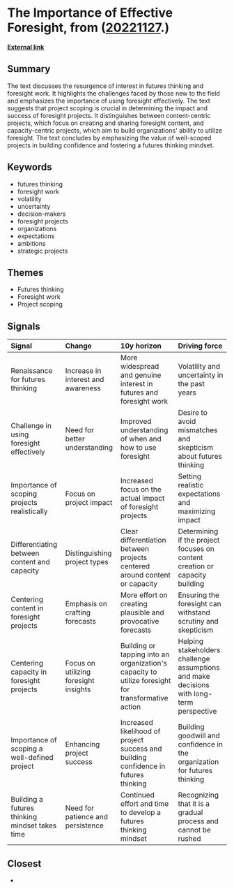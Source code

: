 # __The Importance of Effective Foresight__, from ([20221127](https://kghosh.substack.com/p/20221127).)

__[External link](https://www.iftf.org/insights/content-or-capacity-scoping-futures-projects/)__



## Summary

The text discusses the resurgence of interest in futures thinking and foresight work. It highlights the challenges faced by those new to the field and emphasizes the importance of using foresight effectively. The text suggests that project scoping is crucial in determining the impact and success of foresight projects. It distinguishes between content-centric projects, which focus on creating and sharing foresight content, and capacity-centric projects, which aim to build organizations' ability to utilize foresight. The text concludes by emphasizing the value of well-scoped projects in building confidence and fostering a futures thinking mindset.

## Keywords

* futures thinking
* foresight work
* volatility
* uncertainty
* decision-makers
* foresight projects
* organizations
* expectations
* ambitions
* strategic projects

## Themes

* Futures thinking
* Foresight work
* Project scoping

## Signals

| Signal                                         | Change                                | 10y horizon                                                                                        | Driving force                                                                            |
|:-----------------------------------------------|:--------------------------------------|:---------------------------------------------------------------------------------------------------|:-----------------------------------------------------------------------------------------|
| Renaissance for futures thinking               | Increase in interest and awareness    | More widespread and genuine interest in futures and foresight work                                 | Volatility and uncertainty in the past years                                             |
| Challenge in using foresight effectively       | Need for better understanding         | Improved understanding of when and how to use foresight                                            | Desire to avoid mismatches and skepticism about futures thinking                         |
| Importance of scoping projects realistically   | Focus on project impact               | Increased focus on the actual impact of foresight projects                                         | Setting realistic expectations and maximizing impact                                     |
| Differentiating between content and capacity   | Distinguishing project types          | Clear differentiation between projects centered around content or capacity                         | Determining if the project focuses on content creation or capacity building              |
| Centering content in foresight projects        | Emphasis on crafting forecasts        | More effort on creating plausible and provocative forecasts                                        | Ensuring the foresight can withstand scrutiny and skepticism                             |
| Centering capacity in foresight projects       | Focus on utilizing foresight insights | Building or tapping into an organization's capacity to utilize foresight for transformative action | Helping stakeholders challenge assumptions and make decisions with long-term perspective |
| Importance of scoping a well-defined project   | Enhancing project success             | Increased likelihood of project success and building confidence in futures thinking                | Building goodwill and confidence in the organization for futures thinking                |
| Building a futures thinking mindset takes time | Need for patience and persistence     | Continued effort and time to develop a futures thinking mindset                                    | Recognizing that it is a gradual process and cannot be rushed                            |

## Closest

* 